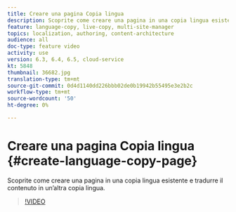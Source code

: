 ```yaml
---
title: Creare una pagina Copia lingua
description: Scoprite come creare una pagina in una copia lingua esistente e tradurre il contenuto in un’altra copia lingua.
feature: language-copy, live-copy, multi-site-manager
topics: localization, authoring, content-architecture
audience: all
doc-type: feature video
activity: use
version: 6.3, 6.4, 6.5, cloud-service
kt: 5848
thumbnail: 36682.jpg
translation-type: tm+mt
source-git-commit: 0d4d1140dd226bbb02de0b19942b55495e3e2b2c
workflow-type: tm+mt
source-wordcount: '50'
ht-degree: 0%

---
```



# Creare una pagina Copia lingua {#create-language-copy-page}

Scoprite come creare una pagina in una copia lingua esistente e tradurre il contenuto in un’altra copia lingua.

>[!VIDEO](https://video.tv.adobe.com/v/36682?quality=12&learn=on)
